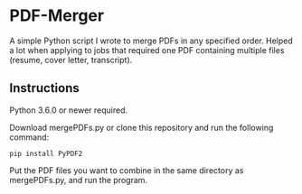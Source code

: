 ﻿# PDF-Merger
A simple Python script I wrote to merge PDFs in any specified order. Helped a lot when applying to jobs that required one PDF containing multiple files (resume, cover letter, transcript).

## Instructions
Python 3.6.0 or newer required. 

Download mergePDFs.py or clone this repository and run the following command:
```
pip install PyPDF2
```

Put the PDF files you want to combine in the same directory as mergePDFs.py, and run the program.

